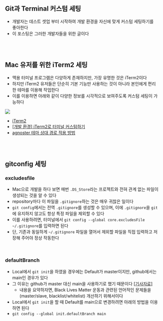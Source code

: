 ## Git과 Terminal 커스텀 세팅
- 개발자는 데스트 셋업 부터 시작하여 개발 환경을 자신에 맞게 커스텀 세팅하기를 좋아한다
- 이 포스팅은 그러한 개발자들을 위한 글이다

<br>
 <br>

## Mac 유저를 위한 iTerm2 세팅
- 맥용 터미널 프로그램은 다양하게 존재하지만, 가장 유명한 것은 iTerm2이다
- 하지만 iTerm2 유저들은 단순히 기본 기능만 사용하는 것이 아니라 본인에게 편리한 테마를 이용해 작업한다
- 이를 이용하면 아래와 같이 다양한 정보를 시각적으로 보여주도록 커스텀 세팅이 가능하다
<img src="..imageFiles/113.iterm2.jpg">

- [iTerm2](https://iterm2.com)
- [[개발 환경] iTerm2로 터미널 커스텀하기](https://ooeunz.tistory.com/21)
- [agnoster 테마 상대 경로 적용 방법](https://github.com/agnoster/agnoster-zsh-theme/issues/19)

<br>
 <br>

## gitconfig 세팅
### excludesfile
- Mac으로 개발을 하다 보면 매번 `.DS_Store`라는 프로젝트와 전혀 관계 없는 파일이 생성되는 것을 알 수 있다
- repository마다 이 파일을 `.gitignore`하는 것은 매우 귀찮은 일이다
- `git config`에서는 전역 `.gitignore`를 생성할 수 있으며, 이에 `.gitignore`을 `git`에 유지하지 않고도 항상 특정 파일을 제외할 수 있다
- 이를 사용하려면, 터미널에서 `git config --global core.excludesFile ~/.gitignore`를 입력하면 된다
- 단, 기존과 동일하게 `~/.gitignore` 파일을 열어서 제외할 파일을 직접 입력하고 저장해 주어야 정상 작동한다

<br>

### defaultBranch
- Local에서 `git init`을 하였을 경우에는 Default가 master이지만, github에서는 main인 경우가 있다
- 그 이유는 github가 master 대신 main을 사용하기로 했기 때문이다 [[기사자료]](https://www.cnet.com/tech/computing/microsofts-github-is-removing-coding-terms-like-master-and-slave/)
    - 내용을 요약하자면, Black Lives Matter 운동과 관련된 언어적인 문제들을(master/slave, blacklist/whitelist) 개선하기 위해서이다
- Local에서 `git init`을 할 때 Default를 main으로 변경하려면 아래의 방법을 이용하면 된다
- `git config --global init.defaultBranch main`
